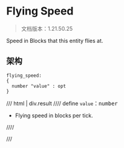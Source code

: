 # Flying Speed

> 文档版本：1.21.50.25

Speed in Blocks that this entity flies at.

## 架构

```mcschema
flying_speed:
{
  number "value" : opt
}

```

/// html | div.result
//// define
`value`：<samp>number</samp>

- Flying speed in blocks per tick.


////


///

